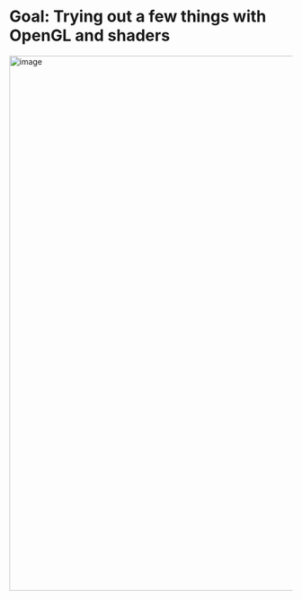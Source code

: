 # Goal: Trying out a few things with OpenGL and shaders
<img width="1919" height="953" alt="image" src="https://github.com/user-attachments/assets/b27428d6-14a5-4077-93ed-359cbfccbc2d" />
